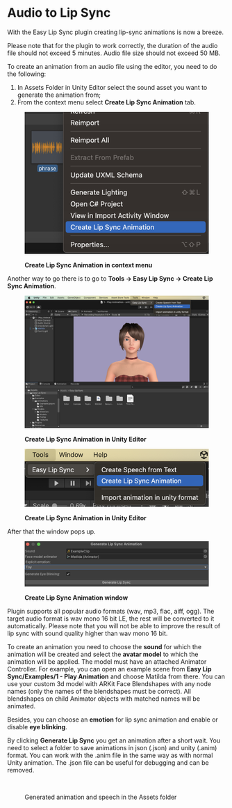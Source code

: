 # Audio to Lip Sync

With the Easy Lip Sync plugin creating lip-sync animations is now a breeze.

Please note that for the plugin to work correctly, the duration of the audio file should not exceed 5 minutes. Audio file size should not exceed 50 MB.

To create an animation from an audio file using the editor, you need to do the following:

1. In Assets Folder in Unity Editor select the sound asset you want to generate the animation from;
2. From the context menu select **Create Lip Sync Animation** tab.

<figure><img src="../../../.gitbook/assets/image.png" alt=""><figcaption><p><strong>Create Lip Sync Animation in context menu</strong></p></figcaption></figure>

Another way to go there is to go to **Tools -> Easy Lip Sync -> Create Lip Sync Animation**.

<figure><img src="../../../.gitbook/assets/Screenshot 2023-12-07 at 15.13.49.png" alt=""><figcaption><p><strong>Create Lip Sync Animation in Unity Editor</strong></p></figcaption></figure>

<figure><img src="../../../.gitbook/assets/image (2).png" alt=""><figcaption><p><strong>Create Lip Sync Animation in Unity Editor</strong></p></figcaption></figure>

After that the window pops up.

<figure><img src="../../../.gitbook/assets/Screenshot 2023-12-07 at 15.15.45.png" alt=""><figcaption><p><strong>Create Lip Sync Animation window</strong></p></figcaption></figure>

Plugin supports all popular audio formats (wav, mp3, flac, aiff, ogg). The target audio format is wav mono 16 bit LE, the rest will be converted to it automatically. Please note that you will not be able to improve the result of lip sync with sound quality higher than wav mono 16 bit.

To create an animation you need to choose the **sound** for which the animation will be created and select the **avatar model** to which the animation will be applied. The model must have an attached Animator Controller. For example, you can open an example scene from **Easy Lip Sync/Examples/1 - Play Animation** and choose Matilda from there. You can use your custom 3d model with ARKit Face Blendshapes with any node names (only the names of the blendshapes must be correct). All blendshapes on child Animator objects with matched names will be animated.

Besides, you can choose an **emotion** for lip sync animation and enable or disable **eye blinking**.

By clicking **Generate Lip Sync** you get an animation after a short wait. You need to select a folder to save animations in json (.json) and unity (.anim) format. You can work with the .anim file in the same way as with normal Unity animation. The .json file can be useful for debugging and can be removed.

<figure><img src="https://lh6.googleusercontent.com/jNmJePUl44ragLr4fNpkpRtXeBFyHaBtJ9FhltnIee6-1wd2t2VUcy74ZFr2MUuI_Al8CttzeGd_lrMT7bBu8gvzduNv0tNtxiYOlJygNfxG3fZrXehPwvRi-0peVGJkRkGMe8PlaOO9gy0BHLkfwi4" alt=""><figcaption><p>Generated animation and speech in the Assets folder</p></figcaption></figure>

